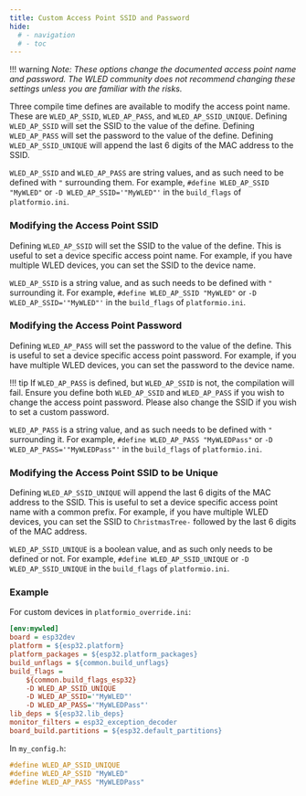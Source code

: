 ```yaml
---
title: Custom Access Point SSID and Password
hide:
  # - navigation
  # - toc
---
```


!!! warning
    _Note: These options change the documented access point name and password. The WLED community does not recommend changing these settings unless you are familiar with the risks._

Three compile time defines are available to modify the access point name. These are `WLED_AP_SSID`, `WLED_AP_PASS`, and `WLED_AP_SSID_UNIQUE`. Defining `WLED_AP_SSID` will set the SSID to the value of the define. Defining `WLED_AP_PASS` will set the password to the value of the define. Defining `WLED_AP_SSID_UNIQUE` will append the last 6 digits of the MAC address to the SSID.

`WLED_AP_SSID` and `WLED_AP_PASS` are string values, and as such need to be defined with `"` surrounding them. For example, `#define WLED_AP_SSID "MyWLED"` or `-D WLED_AP_SSID='"MyWLED"'` in the `build_flags` of `platformio.ini`.

### Modifying the Access Point SSID
Defining `WLED_AP_SSID` will set the SSID to the value of the define. This is useful to set a device specific access point name. For example, if you have multiple WLED devices, you can set the SSID to the device name.

`WLED_AP_SSID` is a string value, and as such needs to be defined with `"` surrounding it. For example, `#define WLED_AP_SSID "MyWLED"` or `-D WLED_AP_SSID='"MyWLED"'` in the `build_flags` of `platformio.ini`.

### Modifying the Access Point Password
Defining `WLED_AP_PASS` will set the password to the value of the define. This is useful to set a device specific access point password. For example, if you have multiple WLED devices, you can set the password to the device name.

!!! tip
If `WLED_AP_PASS` is defined, but `WLED_AP_SSID` is not, the compilation will fail. Ensure you define both `WLED_AP_SSID` and `WLED_AP_PASS` if you wish to change the access point password. Please also change the SSID if you wish to set a custom password.

`WLED_AP_PASS` is a string value, and as such needs to be defined with `"` surrounding it. For example, `#define WLED_AP_PASS "MyWLEDPass"` or `-D WLED_AP_PASS='"MyWLEDPass"'` in the `build_flags` of `platformio.ini`.

### Modifying the Access Point SSID to be Unique
Defining `WLED_AP_SSID_UNIQUE` will append the last 6 digits of the MAC address to the SSID. This is useful to set a device specific access point name with a common prefix. For example, if you have multiple WLED devices, you can set the SSID to `ChristmasTree-` followed by the last 6 digits of the MAC address.

`WLED_AP_SSID_UNIQUE` is a boolean value, and as such only needs to be defined or not. For example, `#define WLED_AP_SSID_UNIQUE` or `-D WLED_AP_SSID_UNIQUE` in the `build_flags` of `platformio.ini`.

### Example

For custom devices in `platformio_override.ini`:

```ini
[env:mywled]
board = esp32dev
platform = ${esp32.platform}
platform_packages = ${esp32.platform_packages}
build_unflags = ${common.build_unflags}
build_flags =
    ${common.build_flags_esp32}
    -D WLED_AP_SSID_UNIQUE
    -D WLED_AP_SSID='"MyWLED"'
    -D WLED_AP_PASS='"MyWLEDPass"'
lib_deps = ${esp32.lib_deps}
monitor_filters = esp32_exception_decoder
board_build.partitions = ${esp32.default_partitions}
```

In `my_config.h`:

```cpp
#define WLED_AP_SSID_UNIQUE
#define WLED_AP_SSID "MyWLED"
#define WLED_AP_PASS "MyWLEDPass"
```
